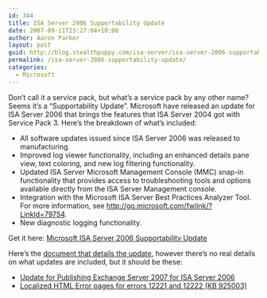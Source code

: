 ```yaml
---
id: 344
title: ISA Server 2006 Supportability Update
date: 2007-09-11T23:27:04+10:00
author: Aaron Parker
layout: post
guid: http://blog.stealthpuppy.com/isa-server/isa-server-2006-supportability-update
permalink: /isa-server-2006-supportability-update/
categories:
  - Microsoft
---
```

Don&#8217;t call it a service pack, but what&#8217;s a service pack by any other name? Seems it&#8217;s a &#8220;Supportability Update&#8221;. Microsoft have released an update for ISA Server 2006 that brings the features that ISA Server 2004 got with Service Pack 3. Here&#8217;s the breakdown of what&#8217;s included:

  * All software updates issued since ISA Server 2006 was released to manufacturing.
  * Improved log viewer functionality, including an enhanced details pane view, text coloring, and new log filtering functionality.
  * Updated ISA Server Microsoft Management Console (MMC) snap-in functionality that provides access to troubleshooting tools and options available directly from the ISA Server Management console.
  * Integration with the Microsoft ISA Server Best Practices Analyzer Tool. For more information, see http://go.microsoft.com/fwlink/?LinkId=79754.
  * New diagnostic logging functionality.

Get it here: [Microsoft ISA Server 2006 Supportability Update](http://www.microsoft.com/downloads/details.aspx?FamilyID=6f629eac-d8c6-4437-9d20-b47b02db413a&DisplayLang=en)

Here&#8217;s the [document that details the update](http://download.microsoft.com/download/1/a/4/1a48fc94-2521-4360-944f-ce6f413a18ae/ISA2006Supp.doc), however there&#8217;s no real details on what updates are included, but it should be these:

  * [Update for Publishing Exchange Server 2007 for ISA Server 2006](http://www.microsoft.com/downloads/details.aspx?FamilyID=82b717ce-5b63-4098-8425-bbf4a5b7e09c&DisplayLang=en)
  * [Localized HTML Error pages for errors 12221 and 12222 (KB 925003)](http://www.microsoft.com/downloads/details.aspx?FamilyID=b07cba6e-115c-4051-abbb-533d0c650353&DisplayLang=en)